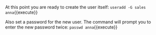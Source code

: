 At this point you are ready to create the user itself: `useradd -G sales anna`{{execute}}

Also set a password for the new user. The command will prompt you to enter the new password twice: `passwd anna`{{execute}}
